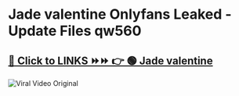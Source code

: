 
 # Jade valentine Onlyfans Leaked - Update Files qw560

## <h2><a href="https://clipsfans.com/Jade_valentine&ref=git">🔗 Click to LINKS ⏩⏩ 👉 🟢 Jade valentine </a></h2>

<a href="https://clipsfans.com/Jade_valentine&ref=git" rel="nofollow" data-target="animated-image.originalLink"><img src="https://i.ibb.co.com/xMMVF88/686577567.gif" alt="Viral Video Original" style="max-width: 100%; display: inline-block;" data-target="animated-image.originalImage"></a>

